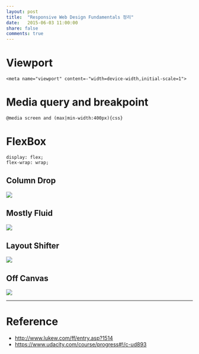 ```yaml
---
layout: post
title:  "Responsive Web Design Fundamentals 정리"
date:   2015-06-03 11:00:00
share: false
comments: true
---
```


# Viewport 

    <meta name="viewport" content=-"width=device-width,initial-scale=1">

# Media query and breakpoint

    @media screen and (max|min-width:400px){css}

# FlexBox

    display: flex;
    flex-wrap: wrap;

## Column Drop

<img src="http://static.lukew.com/md-patterns2.png"/>

## Mostly Fluid

<img src="http://static.lukew.com/md-patterns1.png"/>

## Layout Shifter 

<img src="http://static.lukew.com/md-patterns3.png"/>

## Off Canvas 

<img src="http://static.lukew.com/md-patterns7.png"/>

----

# Reference

* http://www.lukew.com/ff/entry.asp?1514
* https://www.udacity.com/course/progress#!/c-ud893
